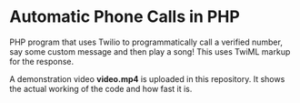 # Automatic Phone Calls in PHP
PHP program that uses Twilio to programmatically call a verified number, say some custom message and then play a song! This uses TwiML markup for the response.

A demonstration video **video.mp4** is uploaded in this repository. It shows the actual working of the code and how fast it is.
